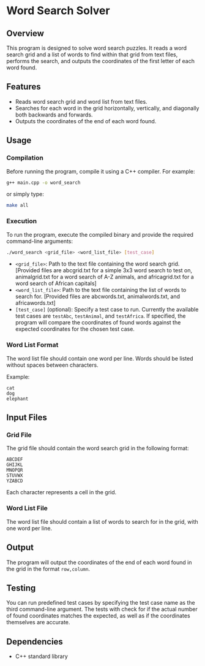 # Word Search Solver

## Overview

This program is designed to solve word search puzzles. It reads a word search grid and a list of words to find within that grid from text files, performs the search, and outputs the coordinates of the first letter of each word found.

## Features

- Reads word search grid and word list from text files.
- Searches for each word in the grid horizontally, vertically, and diagonally both backwards and forwards.
- Outputs the coordinates of the end of each word found.

## Usage

### Compilation

Before running the program, compile it using a C++ compiler. For example:

```bash
g++ main.cpp -o word_search
```

or simply type:

```bash
make all
```

### Execution

To run the program, execute the compiled binary and provide the required command-line arguments:

```bash
./word_search <grid_file> <word_list_file> [test_case]
```

- `<grid_file>`: Path to the text file containing the word search grid. [Provided files are abcgrid.txt for a simple 3x3 word search to test on, animalgrid.txt for a word search of A-Z animals, and africagrid.txt for a word search of African capitals]
- `<word_list_file>`: Path to the text file containing the list of words to search for. [Provided files are abcwords.txt, animalwords.txt, and africawords.txt]
- `[test_case]` (optional): Specify a test case to run. Currently the available test cases are `testAbc`, `testAnimal`, and `testAfrica`. If specified, the program will compare the coordinates of found words against the expected coordinates for the chosen test case.

### Word List Format

The word list file should contain one word per line. Words should be listed without spaces between characters.

Example:

```
cat
dog
elephant
```

## Input Files

### Grid File

The grid file should contain the word search grid in the following format:

```
ABCDEF
GHIJKL
MNOPQR
STUVWX
YZABCD
```

Each character represents a cell in the grid.

### Word List File

The word list file should contain a list of words to search for in the grid, with one word per line.

## Output

The program will output the coordinates of the end of each word found in the grid in the format `row,column`.

## Testing

You can run predefined test cases by specifying the test case name as the third command-line argument.
The tests with check for if the actual number of found coordinates matches the expected, as well as if the coordinates themselves are accurate. 

## Dependencies

- C++ standard library
